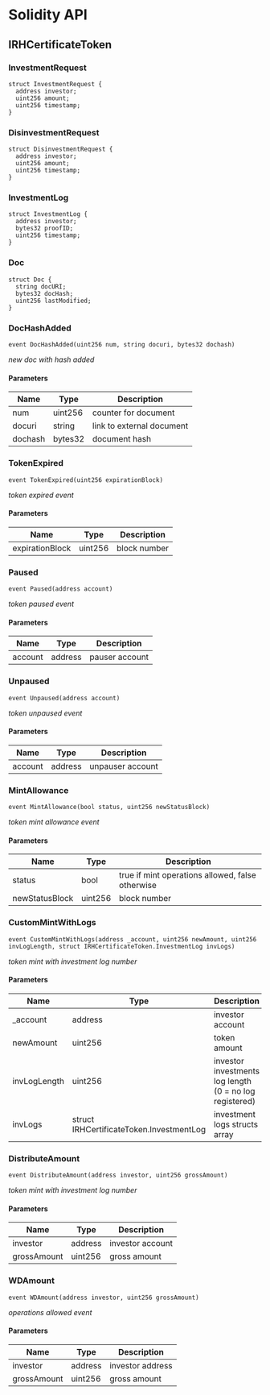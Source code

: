 # Solidity API

## IRHCertificateToken

### InvestmentRequest

```solidity
struct InvestmentRequest {
  address investor;
  uint256 amount;
  uint256 timestamp;
}
```

### DisinvestmentRequest

```solidity
struct DisinvestmentRequest {
  address investor;
  uint256 amount;
  uint256 timestamp;
}
```

### InvestmentLog

```solidity
struct InvestmentLog {
  address investor;
  bytes32 proofID;
  uint256 timestamp;
}
```

### Doc

```solidity
struct Doc {
  string docURI;
  bytes32 docHash;
  uint256 lastModified;
}
```

### DocHashAdded

```solidity
event DocHashAdded(uint256 num, string docuri, bytes32 dochash)
```

_new doc with hash added_

#### Parameters

| Name | Type | Description |
| ---- | ---- | ----------- |
| num | uint256 | counter for document |
| docuri | string | link to external document |
| dochash | bytes32 | document hash |

### TokenExpired

```solidity
event TokenExpired(uint256 expirationBlock)
```

_token expired event_

#### Parameters

| Name | Type | Description |
| ---- | ---- | ----------- |
| expirationBlock | uint256 | block number |

### Paused

```solidity
event Paused(address account)
```

_token paused event_

#### Parameters

| Name | Type | Description |
| ---- | ---- | ----------- |
| account | address | pauser account |

### Unpaused

```solidity
event Unpaused(address account)
```

_token unpaused event_

#### Parameters

| Name | Type | Description |
| ---- | ---- | ----------- |
| account | address | unpauser account |

### MintAllowance

```solidity
event MintAllowance(bool status, uint256 newStatusBlock)
```

_token mint allowance event_

#### Parameters

| Name | Type | Description |
| ---- | ---- | ----------- |
| status | bool | true if mint operations allowed, false otherwise |
| newStatusBlock | uint256 | block number |

### CustomMintWithLogs

```solidity
event CustomMintWithLogs(address _account, uint256 newAmount, uint256 invLogLength, struct IRHCertificateToken.InvestmentLog invLogs)
```

_token mint with investment log number_

#### Parameters

| Name | Type | Description |
| ---- | ---- | ----------- |
| _account | address | investor account |
| newAmount | uint256 | token amount |
| invLogLength | uint256 | investor investments log length (0 = no log registered) |
| invLogs | struct IRHCertificateToken.InvestmentLog | investment logs structs array |

### DistributeAmount

```solidity
event DistributeAmount(address investor, uint256 grossAmount)
```

_token mint with investment log number_

#### Parameters

| Name | Type | Description |
| ---- | ---- | ----------- |
| investor | address | investor account |
| grossAmount | uint256 | gross amount |

### WDAmount

```solidity
event WDAmount(address investor, uint256 grossAmount)
```

_operations allowed event_

#### Parameters

| Name | Type | Description |
| ---- | ---- | ----------- |
| investor | address | investor address |
| grossAmount | uint256 | gross amount |

